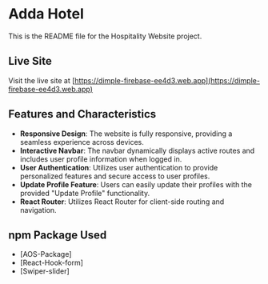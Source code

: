 # Adda Hotel

This is the README file for the Hospitality Website project.

## Live Site

Visit the live site at [https://dimple-firebase-ee4d3.web.app](https://dimple-firebase-ee4d3.web.app)

## Features and Characteristics

- **Responsive Design**: The website is fully responsive, providing a seamless experience across devices.
- **Interactive Navbar**: The navbar dynamically displays active routes and includes user profile information when logged in.
- **User Authentication**: Utilizes user authentication to provide personalized features and secure access to user profiles.
- **Update Profile Feature**: Users can easily update their profiles with the provided "Update Profile" functionality.
- **React Router**: Utilizes React Router for client-side routing and navigation.

## npm Package Used

- [AOS-Package]
- [React-Hook-form]
- [Swiper-slider]
